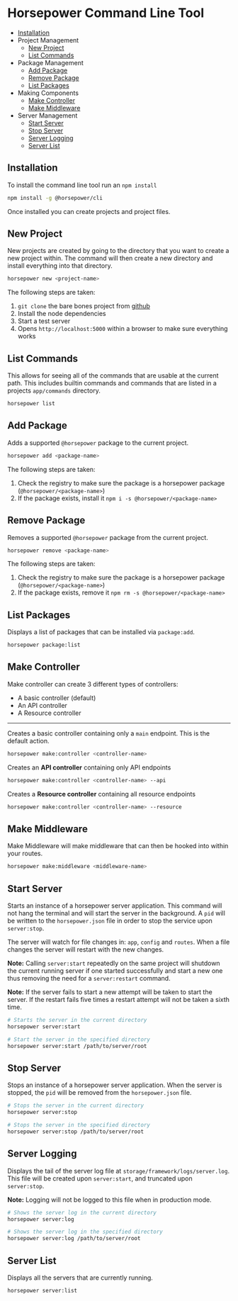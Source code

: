 # Horsepower Command Line Tool

* [Installation](#installation)
* Project Management
  * [New Project](#new-project)
  * [List Commands](#list-commands)
* Package Management
  * [Add Package](#add-package)
  * [Remove Package](#remove-package)
  * [List Packages](#list-packages)
* Making Components
  * [Make Controller](#make-controller)
  * [Make Middleware](#make-middleware)
* Server Management
  * [Start Server](#start-server)
  * [Stop Server](#stop-server)
  * [Server Logging](#server-logging)
  * [Server List](#server-list)

## Installation

To install the command line tool run an `npm install`

```bash
npm install -g @horsepower/cli
```

Once installed you can create projects and project files.

## New Project

New projects are created by going to the directory that you want to create a new project within. The command will then create a new directory and install everything into that directory.

```bash
horsepower new <project-name>
```

The following steps are taken:

1. `git clone` the bare bones project from [github](https://github.com/horsepowerjs/horsepower)
2. Install the node dependencies
3. Start a test server
4. Opens `http://localhost:5000` within a browser to make sure everything works

## List Commands

This allows for seeing all of the commands that are usable at the current path. This includes builtin commands and commands that are listed in a projects `app/commands` directory.

```bash
horsepower list
```

## Add Package

Adds a supported `@horsepower` package to the current project.

```bash
horsepower add <package-name>
```

The following steps are taken:

1. Check the registry to make sure the package is a horsepower package (`@horsepower/<package-name>`)
2. If the package exists, install it `npm i -s @horsepower/<package-name>`

## Remove Package

Removes a supported `@horsepower` package from the current project.

```bash
horsepower remove <package-name>
```

The following steps are taken:

1. Check the registry to make sure the package is a horsepower package (`@horsepower/<package-name>`)
2. If the package exists, remove it `npm rm -s @horsepower/<package-name>`

## List Packages

Displays a list of packages that can be installed via `package:add`.

```bash
horsepower package:list
```

## Make Controller

Make controller can create 3 different types of controllers:

* A basic controller (default)
* An API controller
* A Resource controller
---
Creates a basic controller containing only a `main` endpoint. This is the default action.
```bash
horsepower make:controller <controller-name>
```

Creates an **API controller** containing only API endpoints
```bash
horsepower make:controller <controller-name> --api
```

Creates a **Resource controller** containing all resource endpoints
```bash
horsepower make:controller <controller-name> --resource
```

## Make Middleware

Make Middleware will make middleware that can then be hooked into within your routes.

```bash
horsepower make:middleware <middleware-name>
```

## Start Server

Starts an instance of a horsepower server application. This command will not hang the terminal and will start the server in the background. A `pid` will be written to the `horsepower.json` file in order to stop the service upon `server:stop`.

The server will watch for file changes in: `app`, `config` and `routes`. When a file changes the server will restart with the new changes.

**Note:** Calling `server:start` repeatedly on the same project will shutdown the current running server if one started successfully and start a new one thus removing the need for a `server:restart` command.

**Note:** If the server fails to start a new attempt will be taken to start the server. If the restart fails five times a restart attempt will not be taken a sixth time.

```bash
# Starts the server in the current directory
horsepower server:start

# Start the server in the specified directory
horsepower server:start /path/to/server/root
```

## Stop Server

Stops an instance of a horsepower server application. When the server is stopped, the `pid` will be removed from the `horsepower.json` file.

```bash
# Stops the server in the current directory
horsepower server:stop

# Stops the server in the specified directory
horsepower server:stop /path/to/server/root
```

## Server Logging

Displays the tail of the server log file at `storage/framework/logs/server.log`. This file will be created upon `server:start`, and truncated upon `server:stop`.

**Note:** Logging will not be logged to this file when in production mode.

```bash
# Shows the server log in the current directory
horsepower server:log

# Shows the server log in the specified directory
horsepower server:log /path/to/server/root
```

## Server List

Displays all the servers that are currently running.

```bash
horsepower server:list
```
